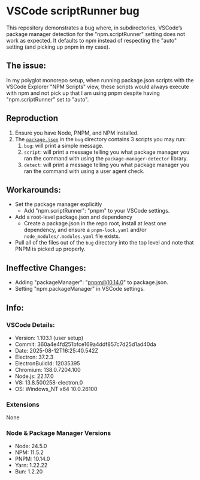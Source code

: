 # VSCode scriptRunner bug

This repository demonstrates a bug where, in subdirectories, VSCode’s package manager detection for the "npm.scriptRunner" setting does not work as expected. It defaults to npm instead of respecting the "auto" setting (and picking up pnpm in my case).

## The issue:
In my polyglot monorepo setup, when running package.json scripts with the VSCode Explorer "NPM Scripts" view, these scripts would always execute with npm and not pick up that I am using pnpm despite having "npm.scriptRunner" set to "auto".

## Reproduction
1. Ensure you have Node, PNPM, and NPM installed.
2. The [`package.json`](./bug/package.json) in the `bug` directory contains 3 scripts you may run:
    1. `bug`: will print a simple message.
    2. `script`: will print a message telling you what package manager you ran the command with using the `package-manager-detector` library.
    3. `detect`: will print a message telling you what package manager you ran the command with using a user agent check.


## Workarounds:
- Set the package manager explicitly
  - Add "npm.scriptRunner": "pnpm" to your VSCode settings.
- Add a root-level package.json and dependency
  - Create a package.json in the repo root, install at least one dependency, and ensure a `pnpm-lock.yaml` and/or `node_modules/.modules.yaml` file exists.
- Pull all of the files out of the `bug` directory into the top level and note that PNPM is picked up properly.

## Ineffective Changes:
- Adding "packageManager": "pnpm@10.14.0" to package.json.
- Setting "npm.packageManager" in VSCode settings.

## Info:

### VSCode Details:
- Version: 1.103.1 (user setup)
- Commit: 360a4e4fd251bfce169a4ddf857c7d25d1ad40da
- Date: 2025-08-12T16:25:40.542Z
- Electron: 37.2.3
- ElectronBuildId: 12035395
- Chromium: 138.0.7204.100
- Node.js: 22.17.0
- V8: 13.8.500258-electron.0
- OS: Windows_NT x64 10.0.26100

### Extensions
None

### Node & Package Manager Versions
- Node: 24.5.0
- NPM: 11.5.2
- PNPM: 10.14.0
- Yarn: 1.22.22
- Bun: 1.2.20